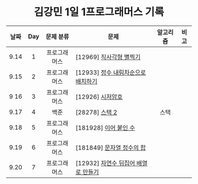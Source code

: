 <div align="center">
  
# 김강민 1일 1프로그래머스 기록

| 날짜 | Day |  문제 분류   | 문제                                                   | 알고리즘 | 비고 |
| :--: | :-: | :----------: | ------------------------------------------------------ | :------: | ---- |
| 9.14 |  1  | 프로그래머스 | [12969] [직사각형 별찍기](./Week_03/0914/)             |          |      |
| 9.15 |  2  | 프로그래머스 | [12933] [정수 내림차순으로 배치하기](./Week_03/0915/)  |          |      |
| 9 16 |  3  | 프로그래머스 | [12926] [시저암호](./Week_03/0916/)                    |          |      |
| 9.17 |  4  |     백준     | [28278] [스택 2](./Week_03/0917/)                      |   스택   |      |
| 9.18 |  5  | 프로그래머스 | [181928] [이어 붙인 수](./Week_04/0918/)               |          |
| 9.19 |  6  | 프로그래머스 | [181849] [문자열 정수의 합](./Week_04/0919/)           |          |      |
| 9.20 |  7  | 프로그래머스 | [12932] [자연수 뒤집어 배열로 만들기](./Week_04/0920/) |          |      |

</div>
